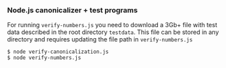 ### Node.js canonicalizer + test programs

For running `verify-numbers.js` you need to download a 3Gb+ file with test
data described in the root directory `testdata`.  This file can be stored in
any directory and requires updating the file path in `verify-numbers.js`


```code
$ node verify-canonicalization.js
$ node verify-numbers.js
```
